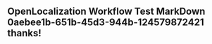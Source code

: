<properties
ms.topic="hero-topic"
ms.test1="hero-topic"
ms.test2="test"/>

## OpenLocalization Workflow Test MarkDown 0aebee1b-651b-45d3-944b-124579872421 thanks!
